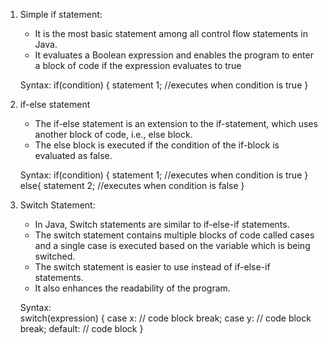 1) Simple if statement:
   * It is the most basic statement among all control flow statements in Java.
   * It evaluates a Boolean expression and enables the program to enter a block of code if the expression evaluates to true
  
    Syntax: 
    if(condition) {
        statement 1; //executes when condition is true
    }

2) if-else statement
   * The if-else statement is an extension to the if-statement, which uses another block of code, i.e., else block.
   * The else block is executed if the condition of the if-block is evaluated as false.
   
   Syntax:
   if(condition) {
      statement 1; //executes when condition is true
   }
   else{
      statement 2; //executes when condition is false
   } 
3) Switch Statement:
   * In Java, Switch statements are similar to if-else-if statements.
   * The switch statement contains multiple blocks of code called cases and a single case is executed based on the variable which is being switched.
   * The switch statement is easier to use instead of if-else-if statements.
   * It also enhances the readability of the program.
   
   Syntax:  
   switch(expression) {
     case x:
        // code block
         break;
     case y:
        // code block
        break;
     default:
        // code block
     }